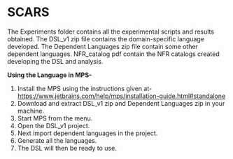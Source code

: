 # SCARS
The Experiments folder contains all the experimental scripts and results obtained.
The DSL_v1 zip file contains the domain-specific language developed.
The Dependent Languages zip file contain some other dependent languages.
NFR_catalog pdf contain the NFR catalogs created developing the DSL and analysis.

**Using the Language in MPS-**
1. Install the MPS using the instructions given at- https://www.jetbrains.com/help/mps/installation-guide.html#standalone
2. Download and extract DSL_v1 zip and Dependent Languages zip in your machine.
3. Start MPS from the menu.
4. Open the DSL_v1 project.
5. Next import dependent languages in the project.
6. Generate all the languages.
7. The DSL will then be ready to use.
